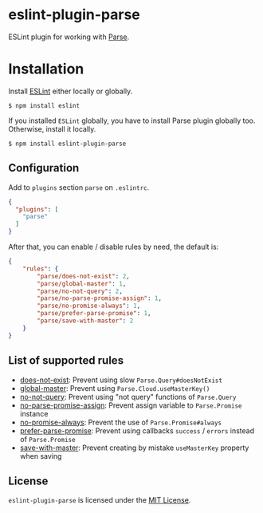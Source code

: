 eslint-plugin-parse
===

ESLint plugin for working with [Parse](https://parse.com/).


# Installation

Install [ESLint](https://www.github.com/eslint/eslint) either locally or globally.
```
$ npm install eslint
```

If you installed `ESLint` globally, you have to install Parse plugin globally too. Otherwise, install it locally.
```
$ npm install eslint-plugin-parse
```


## Configuration

Add to `plugins` section `parse` on `.eslintrc`.

```json
{
  "plugins": [
    "parse"
  ]
}
```

After that, you can enable / disable rules by need, the default is:

```json
{
    "rules": {
        "parse/does-not-exist": 2,
        "parse/global-master": 1,
        "parse/no-not-query": 2,
        "parse/no-parse-promise-assign": 1,
        "parse/no-promise-always": 1,
        "parse/prefer-parse-promise": 1,
        "parse/save-with-master": 2
    }
}
```


## List of supported rules

* [does-not-exist](docs/rules/does-not-exist.md): Prevent using slow `Parse.Query#doesNotExist`
* [global-master](docs/rules/global-master.md): Prevent using `Parse.Cloud.useMasterKey()`
* [no-not-query](docs/rules/no-not-query.md): Prevent using "not query" functions of `Parse.Query`
* [no-parse-promise-assign](docs/rules/no-parse-promise-assign.md): Prevent assign variable to `Parse.Promise` instance
* [no-promise-always](docs/rules/no-promise-always.md): Prevent the use of `Parse.Promise#always`
* [prefer-parse-promise](docs/rules/prefer-parse-promise.md): Prevent using callbacks `success` / `errors` instead of `Parse.Promise`
* [save-with-master](docs/rules/save-with-master.md): Prevent creating by mistake `useMasterKey` property when saving


## License

`eslint-plugin-parse` is licensed under the [MIT License](http://www.opensource.org/licenses/mit-license.php).
